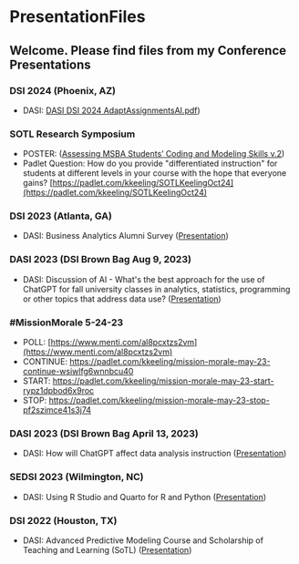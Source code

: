 # PresentationFiles
## Welcome. Please find files from my Conference Presentations

### DSI 2024 (Phoenix, AZ)
* DASI: <a href="https://github.com/kkParker/PresentationFiles/blob/main/DASI DSI 2024 AdaptAssignmentsAI.pdf">DASI DSI 2024 AdaptAssignmentsAI.pdf</a>) 
### SOTL Research Symposium
* POSTER: (<a href="https://github.com/kkParker/PresentationFiles/blob/main/KeelingSoTLPoster_MSBACodingModelingSkills_v9.30.24.pdf">Assessing MSBA Students’ Coding and Modeling Skills v.2</a>)
* Padlet Question: How do you provide "differentiated instruction" for students at different levels in your course with the hope that everyone gains? [https://padlet.com/kkeeling/SOTLKeelingOct24](https://padlet.com/kkeeling/SOTLKeelingOct24)

### DSI 2023 (Atlanta, GA)
* DASI: Business Analytics Alumni Survey (<a href="https://github.com/kkParker/PresentationFiles/blob/main/DASI%20DSI%202023BIAAlumniSurvey.pptx">Presentation</a>)

### DASI 2023 (DSI Brown Bag Aug 9, 2023)
* DASI: Discussion of AI - What's the best approach for the use of ChatGPT for fall university classes in analytics, statistics, programming or other topics that address data use? (<a href="https://github.com/kkParker/PresentationFiles/blob/main/DASI AI Discussion Keeling.pdf">Presentation</a>)

### #MissionMorale 5-24-23
* POLL: [https://www.menti.com/al8pcxtzs2vm](https://www.menti.com/al8pcxtzs2vm)
* CONTINUE: https://padlet.com/kkeeling/mission-morale-may-23-continue-wsiwlfg6wnnbcu40
* START: https://padlet.com/kkeeling/mission-morale-may-23-start-rypz1dpbod6x9roc
* STOP: https://padlet.com/kkeeling/mission-morale-may-23-stop-pf2szimce41s3j74

### DASI 2023 (DSI Brown Bag April 13, 2023)
* DASI: How will ChatGPT affect data analysis instruction (<a href="https://github.com/kkParker/PresentationFiles/blob/main/DASIChatGPTApr23.pdf">Presentation</a>)

### SEDSI 2023 (Wilmington, NC)
* DASI: Using R Studio and Quarto for R and Python (<a href="https://github.com/kkParker/PresentationFiles/blob/main/DASISEDSI%202023RStudioPythonR.pdf">Presentation</a>)

### DSI 2022 (Houston, TX)
* DASI: Advanced Predictive Modeling Course and Scholarship of Teaching and Learning (SoTL) (<a href="https://github.com/kkParker/PresentationFiles/blob/237e171e08616376be83d8574a6d6c38e1c5d12c/DSI22DASIAdvPMwRSoTL.pptx">Presentation</a>)


